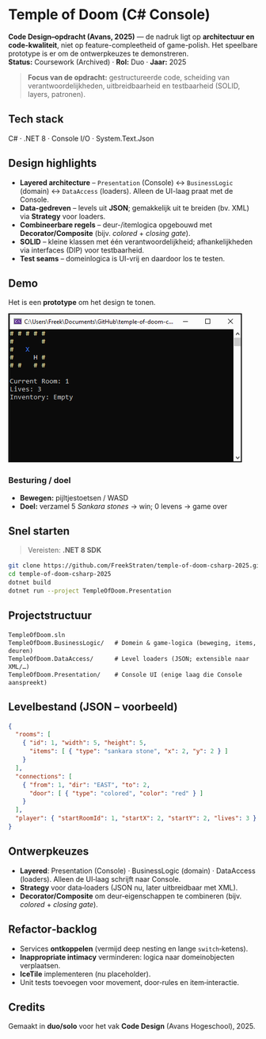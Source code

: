 # Temple of Doom (C# Console)

**Code Design–opdracht (Avans, 2025)** — de nadruk ligt op **architectuur en code-kwaliteit**, niet op feature-compleetheid of game-polish. Het speelbare prototype is er om de ontwerpkeuzes te demonstreren.  
**Status:** Coursework (Archived) · **Rol:** Duo · **Jaar:** 2025

> **Focus van de opdracht:** gestructureerde code, scheiding van verantwoordelijkheden, uitbreidbaarheid en testbaarheid (SOLID, layers, patronen).

## Tech stack
C# · .NET 8 · Console I/O · System.Text.Json

## Design highlights
- **Layered architecture** – `Presentation` (Console) ↔ `BusinessLogic` (domain) ↔ `DataAccess` (loaders). Alleen de UI-laag praat met de Console.
- **Data-gedreven** – levels uit **JSON**; gemakkelijk uit te breiden (bv. XML) via **Strategy** voor loaders.
- **Combineerbare regels** – deur-/itemlogica opgebouwd met **Decorator/Composite** (bijv. *colored* + *closing gate*).
- **SOLID** – kleine klassen met één verantwoordelijkheid; afhankelijkheden via interfaces (DIP) voor testbaarheid.
- **Test seams** – domeinlogica is UI-vrij en daardoor los te testen.

## Demo
Het is een **prototype** om het design te tonen.

![Gameplay](docs/demo.gif)

### Besturing / doel
- **Bewegen:** pijltjestoetsen / WASD  
- **Doel:** verzamel 5 *Sankara stones* → win; 0 levens → game over

## Snel starten
> Vereisten: **.NET 8 SDK**

```bash
git clone https://github.com/FreekStraten/temple-of-doom-csharp-2025.git
cd temple-of-doom-csharp-2025
dotnet build
dotnet run --project TempleOfDoom.Presentation
```

## Projectstructuur
```
TempleOfDoom.sln
TempleOfDoom.BusinessLogic/   # Domein & game‑logica (beweging, items, deuren)
TempleOfDoom.DataAccess/      # Level loaders (JSON; extensible naar XML/…)
TempleOfDoom.Presentation/    # Console UI (enige laag die Console aanspreekt)
```

## Levelbestand (JSON – voorbeeld)
```json
{
  "rooms": [
    { "id": 1, "width": 5, "height": 5,
      "items": [ { "type": "sankara stone", "x": 2, "y": 2 } ]
    }
  ],
  "connections": [
    { "from": 1, "dir": "EAST", "to": 2,
      "door": [ { "type": "colored", "color": "red" } ]
    }
  ],
  "player": { "startRoomId": 1, "startX": 2, "startY": 2, "lives": 3 }
}
```

## Ontwerpkeuzes
- **Layered**: Presentation (Console) · BusinessLogic (domain) · DataAccess (loaders). Alleen de UI‑laag schrijft naar Console.
- **Strategy** voor data‑loaders (JSON nu, later uitbreidbaar met XML).
- **Decorator/Composite** om deur‑eigenschappen te combineren (bijv. *colored* + *closing gate*).

## Refactor‑backlog
- Services **ontkoppelen** (vermijd deep nesting en lange `switch`‑ketens).
- **Inappropriate intimacy** verminderen: logica naar domeinobjecten verplaatsen.
- **IceTile** implementeren (nu placeholder).
- Unit tests toevoegen voor movement, door‑rules en item‑interactie.

## Credits
Gemaakt in **duo/solo** voor het vak **Code Design** (Avans Hogeschool), 2025.
